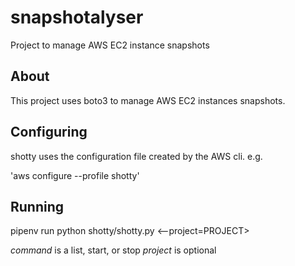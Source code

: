 # snapshotalyser
Project to manage AWS EC2 instance snapshots


## About

This project uses boto3 to manage AWS EC2 instances snapshots.


## Configuring

shotty uses the configuration file created by the AWS cli. e.g.

'aws configure --profile shotty'

## Running

pipenv run python shotty/shotty.py <command> <--project=PROJECT>

*command* is a list, start, or stop
*project* is optional
